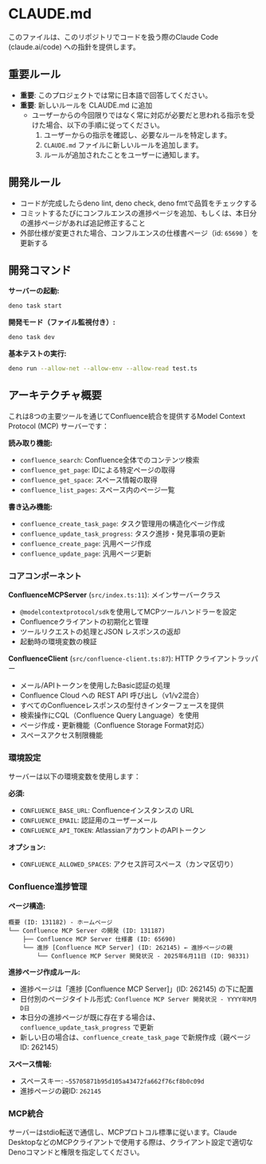 # CLAUDE.md

このファイルは、このリポジトリでコードを扱う際のClaude Code (claude.ai/code)
への指針を提供します。

## 重要ルール

- **重要**: このプロジェクトでは常に日本語で回答してください。
- **重要**: 新しいルールを CLAUDE.md に追加
  - ユーザーからの今回限りではなく常に対応が必要だと思われる指示を受けた場合、以下の手順に従ってください。
    1. ユーザーからの指示を確認し、必要なルールを特定します。
    2. `CLAUDE.md` ファイルに新しいルールを追加します。
    3. ルールが追加されたことをユーザーに通知します。

## 開発ルール

- コードが完成したらdeno lint, deno check, deno fmtで品質をチェックする
- コミットするたびにコンフルエンスの進捗ページを追加、もしくは、本日分の進捗ページがあれば追記修正すること
- 外部仕様が変更された場合、コンフルエンスの仕様書ページ（id: `65690` ）を更新する

## 開発コマンド

**サーバーの起動:**

```bash
deno task start
```

**開発モード（ファイル監視付き）:**

```bash
deno task dev
```

**基本テストの実行:**

```bash
deno run --allow-net --allow-env --allow-read test.ts
```

## アーキテクチャ概要

これは8つの主要ツールを通じてConfluence統合を提供するModel Context Protocol
(MCP) サーバーです：

**読み取り機能:**

- `confluence_search`: Confluence全体でのコンテンツ検索
- `confluence_get_page`: IDによる特定ページの取得
- `confluence_get_space`: スペース情報の取得
- `confluence_list_pages`: スペース内のページ一覧

**書き込み機能:**

- `confluence_create_task_page`: タスク管理用の構造化ページ作成
- `confluence_update_task_progress`: タスク進捗・発見事項の更新
- `confluence_create_page`: 汎用ページ作成
- `confluence_update_page`: 汎用ページ更新

### コアコンポーネント

**ConfluenceMCPServer** (`src/index.ts:11`): メインサーバークラス

- `@modelcontextprotocol/sdk`を使用してMCPツールハンドラーを設定
- Confluenceクライアントの初期化と管理
- ツールリクエストの処理とJSON レスポンスの返却
- 起動時の環境変数の検証

**ConfluenceClient** (`src/confluence-client.ts:87`): HTTP クライアントラッパー

- メール/APIトークンを使用したBasic認証の処理
- Confluence Cloud への REST API 呼び出し（v1/v2混合）
- すべてのConfluenceレスポンスの型付きインターフェースを提供
- 検索操作にCQL（Confluence Query Language）を使用
- ページ作成・更新機能（Confluence Storage Format対応）
- スペースアクセス制限機能

### 環境設定

サーバーは以下の環境変数を使用します：

**必須:**

- `CONFLUENCE_BASE_URL`: Confluenceインスタンスの URL
- `CONFLUENCE_EMAIL`: 認証用のユーザーメール
- `CONFLUENCE_API_TOKEN`: AtlassianアカウントのAPIトークン

**オプション:**

- `CONFLUENCE_ALLOWED_SPACES`: アクセス許可スペース（カンマ区切り）

### Confluence進捗管理

**ページ構造:**

```
概要 (ID: 131182) - ホームページ
└── Confluence MCP Server の開発 (ID: 131187)
    ├── Confluence MCP Server 仕様書 (ID: 65690)
    └── 進捗 [Confluence MCP Server] (ID: 262145) ← 進捗ページの親
        └── Confluence MCP Server 開発状況 - 2025年6月11日 (ID: 98331)
```

**進捗ページ作成ルール:**

- 進捗ページは「進捗 [Confluence MCP Server]」(ID: 262145) の下に配置
- 日付別のページタイトル形式: `Confluence MCP Server 開発状況 - YYYY年M月D日`
- 本日分の進捗ページが既に存在する場合は、`confluence_update_task_progress`
  で更新
- 新しい日の場合は、`confluence_create_task_page` で新規作成（親ページID:
  262145）

**スペース情報:**

- スペースキー: `~55705871b95d105a43472fa662f76cf8b0c09d`
- 進捗ページの親ID: `262145`

### MCP統合

サーバーはstdio転送で通信し、MCPプロトコル標準に従います。Claude
DesktopなどのMCPクライアントで使用する際は、クライアント設定で適切なDenoコマンドと権限を指定してください。
